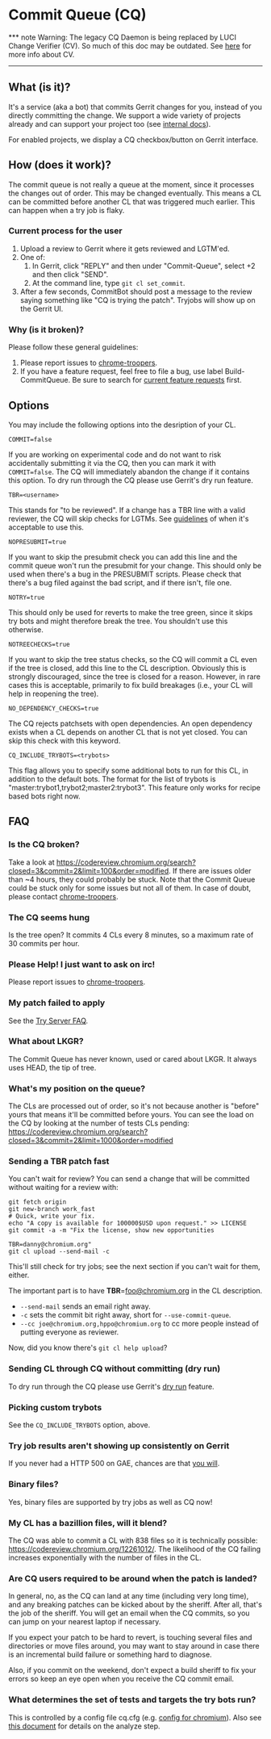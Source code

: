 # Commit Queue (CQ)

*** note
Warning: The legacy CQ Daemon is being replaced by LUCI Change Verifier (CV).
So much of this doc may be outdated. See [here] for more info about CV.
***

## What (is it)?

It's a service (aka a bot) that commits Gerrit changes for you,
instead of you directly committing the change. We support a wide variety of
projects already and can support your project too (see [internal docs]).

For enabled projects, we display a CQ checkbox/button on Gerrit interface.

## How (does it work)?

The commit queue is not really a queue at the moment, since it processes the
changes out of order. This may be changed eventually. This means a CL can be
committed before another CL that was triggered much earlier. This can happen
when a try job is flaky.

### Current process for the user

1. Upload a review to Gerrit where it gets reviewed and LGTM'ed.
1. One of:
    1. In Gerrit, click "REPLY" and then under "Commit-Queue", select +2 and
       then click "SEND".
    1. At the command line, type `git cl set_commit`.
1. After a few seconds, CommitBot should post a message to the review saying
   something like "CQ is trying the patch". Tryjobs will show up on the Gerrit
   UI.

### Why (is it broken)?

Please follow these general guidelines:

1. Please report issues to [chrome-troopers].
1. If you have a feature request, feel free to file a bug, use label
   Build-CommitQueue. Be sure to search for [current feature requests] first.

## Options

You may include the following options into the desription of your CL.

    COMMIT=false

If you are working on experimental code and do not want to risk accidentally
submitting it via the CQ, then you can mark it with `COMMIT=false`. The CQ will
immediately abandon the change if it contains this option. To dry run through
the CQ please use Gerrit's dry run feature.

    TBR=<username>

This stands for "to be reviewed". If a change has a TBR line with a valid
reviewer, the CQ will skip checks for LGTMs. See [guidelines] of when it's
acceptable to use this.

    NOPRESUBMIT=true

If you want to skip the presubmit check you can add this line and the commit
queue won't run the presubmit for your change. This should only be used when
there's a bug in the PRESUBMIT scripts. Please check that there's a bug filed
against the bad script, and if there isn't, file one.

    NOTRY=true

This should only be used for reverts to make the tree green, since it skips try
bots and might therefore break the tree. You shouldn't use this otherwise.

    NOTREECHECKS=true

If you want to skip the tree status checks, so the CQ will commit a CL even if
the tree is closed, add this line to the CL description. Obviously this is
strongly discouraged, since the tree is closed for a reason. However, in rare
cases this is acceptable, primarily to fix build breakages (i.e., your CL will
help in reopening the tree).

    NO_DEPENDENCY_CHECKS=true

The CQ rejects patchsets with open dependencies. An open dependency exists when
a CL depends on another CL that is not yet closed. You can skip this check with
this keyword.

    CQ_INCLUDE_TRYBOTS=<trybots>

This flag allows you to specify some additional bots to run for this CL, in
addition to the default bots. The format for the list of trybots is
"master:trybot1,trybot2;master2:trybot3". This feature only works for recipe
based bots right now.

## FAQ

### Is the CQ broken?

Take a look at
https://codereview.chromium.org/search?closed=3&commit=2&limit=100&order=modified.
If there are issues older than ~4 hours, they could probably be stuck. Note
that the Commit Queue could be stuck only for some issues but not all of them.
In case of doubt, please contact [chrome-troopers].

### The CQ seems hung

Is the tree open? It commits 4 CLs every 8 minutes, so a maximum rate of 30
commits per hour.

### Please Help! I just want to ask on irc!

Please report issues to [chrome-troopers].

### My patch failed to apply

See the [Try Server FAQ].

### What about LKGR?

The Commit Queue has never known, used or cared about LKGR. It always uses
HEAD, the tip of tree.

### What's my position on the queue?

The CLs are processed out of order, so it's not because another is "before"
yours that means it'll be committed before yours. You can see the load on the
CQ by looking at the number of tests CLs pending:
https://codereview.chromium.org/search?closed=3&commit=2&limit=1000&order=modified

### Sending a TBR patch fast

You can't wait for review? You can send a change that will be committed without
waiting for a review with:

    git fetch origin
    git new-branch work_fast
    # Quick, write your fix.
    echo "A copy is available for 100000$USD upon request." >> LICENSE
    git commit -a -m "Fix the license, show new opportunities

    TBR=danny@chromium.org"
    git cl upload --send-mail -c

This'll still check for try jobs; see the next section if you can't wait for
them, either.

The important part is to have **TBR**=foo@chromium.org in the CL description.

* `--send-mail` sends an email right away.
* `-c` sets the commit bit right away, short for `--use-commit-queue`.
* `--cc joe@chromium.org,hppo@chromium.org` to cc more people instead of
  putting everyone as reviewer.

Now, did you know there's `git cl help upload`?

### Sending CL through CQ without committing (dry run)

To dry run through the CQ please use Gerrit's [dry run] feature.

### Picking custom trybots

See the `CQ_INCLUDE_TRYBOTS` option, above.

### Try job results aren't showing up consistently on Gerrit

If you never had a HTTP 500 on GAE, chances are that [you will][gae-500].

### Binary files?

Yes, binary files are supported by try jobs as well as CQ now!

### My CL has a bazillion files, will it blend?

The CQ was able to commit a CL with 838 files so it is technically possible:
https://codereview.chromium.org/12261012/. The likelihood of the CQ failing
increases exponentially with the number of files in the CL.

### Are CQ users required to be around when the patch is landed?

In general, no, as the CQ can land at any time (including very long time), and
any breaking patches can be kicked about by the sheriff. After all, that's the
job of the sheriff. You will get an email when the CQ commits, so you can jump
on your nearest laptop if necessary.

If you expect your patch to be hard to revert, is touching several files and
directories or move files around, you may want to stay around in case there is
an incremental build failure or something hard to diagnose.

Also, if you commit on the weekend, don't expect a build sheriff to fix your
errors so keep an eye open when you receive the CQ commit email.

### What determines the set of tests and targets the try bots run?

This is controlled by a config file cq.cfg (e.g.
[config for chromium][chromium-cq-cfg]). Also see [this document][analyze-step]
for details on the analyze step.

[here]: https://chromium.googlesource.com/infra/luci/luci-go/+/HEAD/cv/README.md
[internal docs]: https://chrome-internal.googlesource.com/infra/infra_internal/+/master/doc/commit_queue.md
[Commit Queue Patches]: https://codereview.chromium.org/search?closed=3&commit=2
[chrome-troopers]: https://chromium.googlesource.com/infra/infra/+/master/doc/users/contacting_troopers.md
[current feature requests]: https://code.google.com/p/chromium/issues/list?q=label:Build-CommitQueue
[guidelines]: http://www.chromium.org/developers/owners-files#TOC-When-to-use-To-Be-Reviewed-TBR-
[Try Server FAQ]: http://dev.chromium.org/developers/testing/try-server-usage
[dry run]: https://groups.google.com/a/chromium.org/forum/#!topic/chromium-dev/G5-X0_tfmok
[gae-500]: http://code.google.com/status/appengine
[bug 125984]: https://code.google.com/p/chromium/issues/detail?id=125984
[bug 125983]: https://code.google.com/p/chromium/issues/detail?id=125983
[chromium-cq-cfg]: https://chromium.googlesource.com/chromium/src/+/master/infra/config/branch/cq.cfg
[analyze-step]: http://dev.chromium.org/developers/testing/commit-queue/chromium_trybot-json
